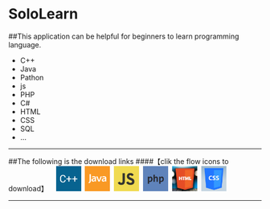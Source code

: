 # SoloLearn
##This application can be helpful for beginners to learn programming language.
* C++
* Java
* Pathon
* js
* PHP
* C#
* HTML
* CSS
* SQL
* ...

--------------
##The following is the download links
####【clik the flow icons to download】
&nbsp;&nbsp;
<a href="http://www.baidu.com"><img src="1051.png" width="50px" height="50px"/></a>&nbsp;
<a href="http://www.baidu.com"><img src="1068.png" width="50px" height="50px"/></a>&nbsp;
<a href="http://www.baidu.com"><img src="1024.png" width="50px" height="50px"/></a>&nbsp;
<a href="http://www.baidu.com"><img src="1059.png" width="50px" height="50px"/></a>&nbsp;
<a href="http://www.baidu.com"><img src="1014.png" width="50px" height="50px"/></a>&nbsp;
<a href="http://www.baidu.com"><img src="1023.png" width="50px" height="50px"/></a>

-------------
